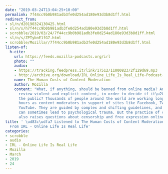 ```yaml
---
date: "2019-03-24T13:04:25+10:00"
permalink: 7f44cc9b0b981adb3fe0d254ad180e93d3b8d1ff.html
redirect_from:
- sl/n/d20190324130425.html
- sl/n/s/h7f44cc9b0b981adb3fe0d254ad180e93d3b8d1ff.html
- scrobble/2019/03/24/7f44cc9b0b981adb3fe0d254ad180e93d3b8d1ff.html
- sl/n/s/ZPTybnE1fG7.html
- scrobble/Mozilla//7f44cc9b0b981adb3fe0d254ad180e93d3b8d1ff.html
listen-of:
  h-cite:
    url: https://feeds.mozilla-podcasts.org/irl
    photo: ""
    audio:
    - https://tracking.feedpress.it/link/17512/11000823/2f129d69.mp3
    - http://archive.org/download/IRL_Online_Life_Is_Real_Life-Podcast-by-Mozilla/2f129d69.mp3
    name: The Human Costs of Content Moderation
    author: Mozilla
    content: "What, if anything, should be banned from online media? And who should
      review violent and explicit content, in order to decide if it\u2019s okay for
      the public? Thousands of people around the world are working long, difficult
      hours as content moderators in support of sites like Facebook, Twitter, and
      YouTube. They are guided by complex and shifting guidelines, and their work
      can sometimes lead to psychological trauma. But the practice of content moderation
      also raises questions about censorship and free expression online.\n"
title: ' \ud83c\udfa7 Listened to The Human Costs of Content Moderation by Mozilla
  From IRL - Online Life Is Real Life'
categories:
- scrobble
- audio
- IRL - Online Life Is Real Life
- Mozilla
- March
- 2019
- 24
---
```

